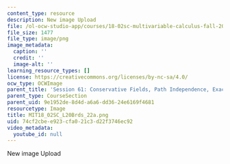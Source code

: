 ```yaml
---
content_type: resource
description: New image Upload
file: /ol-ocw-studio-app/courses/18-02sc-multivariable-calculus-fall-2010/74cf2cbee923cfa021c3d22f3746ec92_MIT18_02SC_L20Brds_22a.png
file_size: 1477
file_type: image/png
image_metadata:
  caption: ''
  credit: ''
  image-alt: ''
learning_resource_types: []
license: https://creativecommons.org/licenses/by-nc-sa/4.0/
ocw_type: OCWImage
parent_title: 'Session 61: Conservative Fields, Path Independence, Exact Differentials'
parent_type: CourseSection
parent_uid: 9e1952de-8d4d-a6a6-dd36-24e6169f4681
resourcetype: Image
title: MIT18_02SC_L20Brds_22a.png
uid: 74cf2cbe-e923-cfa0-21c3-d22f3746ec92
video_metadata:
  youtube_id: null
---
```

New image Upload